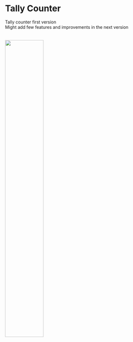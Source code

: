 # Tally Counter
Tally counter first version<br>
Might add few features and improvements in the next version<br>
<br>
<br>
<img src="https://github.com/user-attachments/assets/07635b23-e2d5-43e1-9028-b7f78481edbf" width=50% height=50%>
